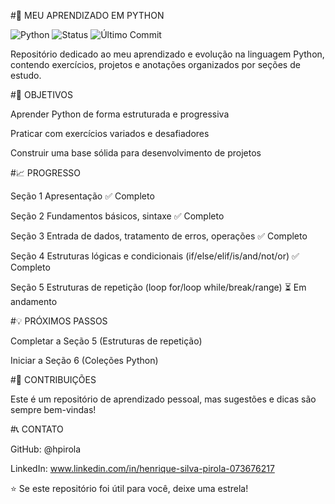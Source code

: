 #🐍 MEU APRENDIZADO EM PYTHON

![Python](https://img.shields.io/badge/Python-3.x-blue?logo=python)
![Status](https://img.shields.io/badge/Status-Em%20Desenvolvimento-brightgreen)
![Último Commit](https://img.shields.io/github/last-commit/hpirola/meu-aprendizado-python)


Repositório dedicado ao meu aprendizado e evolução na linguagem Python, contendo exercícios, projetos e anotações organizados por seções de estudo.



#🎯 OBJETIVOS


Aprender Python de forma estruturada e progressiva

Praticar com exercícios variados e desafiadores

Construir uma base sólida para desenvolvimento de projetos



#📈 PROGRESSO

Seção	1 Apresentação ✅ Completo

Seção 2	Fundamentos básicos, sintaxe	✅ Completo

Seção 3	Entrada de dados, tratamento de erros, operações	✅ Completo

Seção 4	Estruturas lógicas e condicionais (if/else/elif/is/and/not/or)	✅  Completo

Seção 5	Estruturas de repetição (loop for/loop while/break/range)	⏳ Em andamento



#💡 PRÓXIMOS PASSOS

Completar a Seção 5 (Estruturas de repetição)

Iniciar a Seção 6 (Coleções Python)



#🤝 CONTRIBUIÇÕES

Este é um repositório de aprendizado pessoal, mas sugestões e dicas são sempre bem-vindas!



#📞 CONTATO

GitHub: @hpirola

LinkedIn: www.linkedin.com/in/henrique-silva-pirola-073676217


⭐ Se este repositório foi útil para você, deixe uma estrela!
